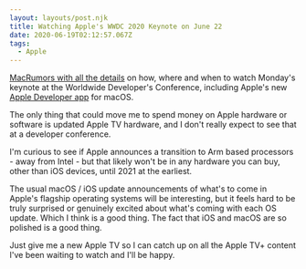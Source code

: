 ```yaml
---
layout: layouts/post.njk
title: Watching Apple's WWDC 2020 Keynote on June 22
date: 2020-06-19T02:12:57.067Z
tags:
  - Apple
---
```

[MacRumors with all the details](https://www.macrumors.com/how-to/watch-apple-wwdc-2020-keynote/) on how, where and when to watch Monday's keynote at the Worldwide Developer's Conference, including Apple's new [Apple Developer app](https://apps.apple.com/us/app/apple-developer/id640199958) for macOS.

The only thing that could move me to spend money on Apple hardware or software is updated Apple TV hardware, and I don't really expect to see that at a developer conference.

I'm curious to see if Apple announces a transition to Arm based processors - away from Intel - but that likely won't be in any hardware you can buy, other than iOS devices, until 2021 at the earliest.

The usual macOS / iOS update announcements of what's to come in Apple's flagship operating systems will be interesting, but it feels hard to be truly surprised or genuinely excited about what's coming with each OS update. Which I think is a good thing. The fact that iOS and macOS are so polished is a good thing.

Just give me a new Apple TV so I can catch up on all the Apple TV+ content I've been waiting to watch and I'll be happy.